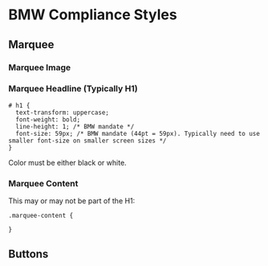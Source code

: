 # BMW Compliance Styles

## Marquee

### Marquee Image

### Marquee Headline (Typically H1)

```
# h1 {
  text-transform: uppercase;
  font-weight: bold;
  line-height: 1; /* BMW mandate */
  font-size: 59px; /* BMW mandate (44pt = 59px). Typically need to use smaller font-size on smaller screen sizes */
}
```

Color must be either black or white.

### Marquee Content

This may or may not be part of the H1:

```
.marquee-content {

}
```

## Buttons

